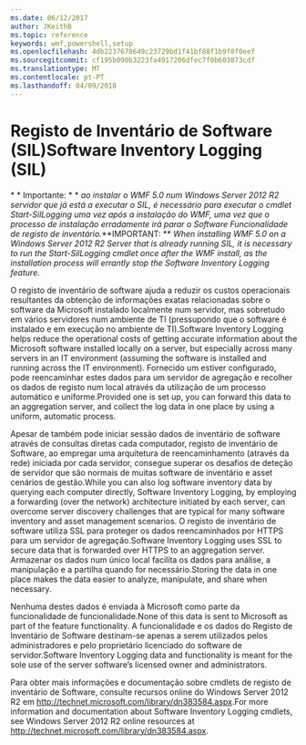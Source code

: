 ```yaml
---
ms.date: 06/12/2017
author: JKeithB
ms.topic: reference
keywords: wmf,powershell,setup
ms.openlocfilehash: 4db2237678649c23729bd1f41bf88f1b9f8f0eef
ms.sourcegitcommit: cf195b090b3223fa4917206dfec7f0b603873cdf
ms.translationtype: MT
ms.contentlocale: pt-PT
ms.lasthandoff: 04/09/2018
---
```

# <a name="software-inventory-logging-sil"></a><span data-ttu-id="89e8a-102">Registo de Inventário de Software (SIL)</span><span class="sxs-lookup"><span data-stu-id="89e8a-102">Software Inventory Logging (SIL)</span></span>

<span data-ttu-id="89e8a-103">* * Importante: * * *ao instalar o WMF 5.0 num Windows Server 2012 R2 servidor que já está a executar o SIL, é necessário para executar o cmdlet Start-SilLogging uma vez após a instalação do WMF, uma vez que o processo de instalação erradamente irá parar o Software Funcionalidade de registo de inventário.*</span><span class="sxs-lookup"><span data-stu-id="89e8a-103">**IMPORTANT: ** *When installing WMF 5.0 on a Windows Server 2012 R2 Server that is already running SIL, it is necessary to run the Start-SilLogging cmdlet once after the WMF install, as the installation process will errantly stop the Software Inventory Logging feature.*</span></span>

<span data-ttu-id="89e8a-104">O registo de inventário de software ajuda a reduzir os custos operacionais resultantes da obtenção de informações exatas relacionadas sobre o software da Microsoft instalado localmente num servidor, mas sobretudo em vários servidores num ambiente de TI (pressupondo que o software é instalado e em execução no ambiente de TI).</span><span class="sxs-lookup"><span data-stu-id="89e8a-104">Software Inventory Logging helps reduce the operational costs of getting accurate information about the Microsoft software installed locally on a server, but especially across many servers in an IT environment (assuming the software is installed and running across the IT environment).</span></span> <span data-ttu-id="89e8a-105">Fornecido um estiver configurado, pode reencaminhar estes dados para um servidor de agregação e recolher os dados de registo num local através da utilização de um processo automático e uniforme.</span><span class="sxs-lookup"><span data-stu-id="89e8a-105">Provided one is set up, you can forward this data to an aggregation server, and collect the log data in one place by using a uniform, automatic process.</span></span>

<span data-ttu-id="89e8a-106">Apesar de também pode iniciar sessão dados de inventário de software através de consultas diretas cada computador, registo de inventário de Software, ao empregar uma arquitetura de reencaminhamento (através da rede) iniciada por cada servidor, consegue superar os desafios de deteção de servidor que são normais de muitas software de inventário e asset cenários de gestão.</span><span class="sxs-lookup"><span data-stu-id="89e8a-106">While you can also log software inventory data by querying each computer directly, Software Inventory Logging, by employing a forwarding (over the network) architecture initiated by each server, can overcome server discovery challenges that are typical for many software inventory and asset management scenarios.</span></span> <span data-ttu-id="89e8a-107">O registo de inventário de software utiliza SSL para proteger os dados reencaminhados por HTTPS para um servidor de agregação.</span><span class="sxs-lookup"><span data-stu-id="89e8a-107">Software Inventory Logging uses SSL to secure data that is forwarded over HTTPS to an aggregation server.</span></span> <span data-ttu-id="89e8a-108">Armazenar os dados num único local facilita os dados para análise, a manipulação e a partilha quando for necessário.</span><span class="sxs-lookup"><span data-stu-id="89e8a-108">Storing the data in one place makes the data easier to analyze, manipulate, and share when necessary.</span></span>

<span data-ttu-id="89e8a-109">Nenhuma destes dados é enviada à Microsoft como parte da funcionalidade de funcionalidade.</span><span class="sxs-lookup"><span data-stu-id="89e8a-109">None of this data is sent to Microsoft as part of the feature functionality.</span></span> <span data-ttu-id="89e8a-110">A funcionalidade e os dados do Registo de Inventário de Software destinam-se apenas a serem utilizados pelos administradores e pelo proprietário licenciado do software de servidor.</span><span class="sxs-lookup"><span data-stu-id="89e8a-110">Software Inventory Logging data and functionality is meant for the sole use of the server software’s licensed owner and administrators.</span></span>

<span data-ttu-id="89e8a-111">Para obter mais informações e documentação sobre cmdlets de registo de inventário de Software, consulte recursos online do Windows Server 2012 R2 em <http://technet.microsoft.com/library/dn383584.aspx>.</span><span class="sxs-lookup"><span data-stu-id="89e8a-111">For more information and documentation about Software Inventory Logging cmdlets, see Windows Server 2012 R2 online resources at <http://technet.microsoft.com/library/dn383584.aspx>.</span></span>
